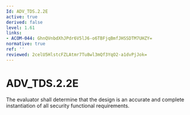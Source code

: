 ```yaml
---
Id: ADV_TDS.2.2E
active: true
derived: false
level: 1.61
links:
- ACOM-044: GhnQVnbdXhJPdr6V5lJ6-o6TBFjqBmfJHSSDTM7UHZY=
normative: true
ref: ''
reviewed: 2celU5HlstcFZLAtmr7Tu8wl3mQf3YqO2-a1dvPjJok=
---
```


# ADV_TDS.2.2E

The evaluator shall determine that the design is an accurate and complete instantiation of all security functional requirements.
